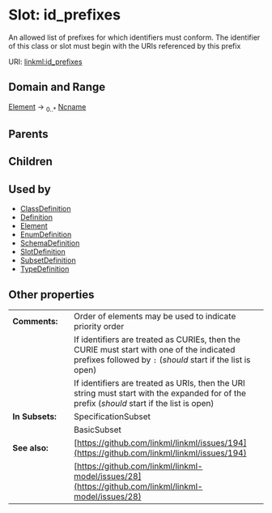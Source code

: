 
# Slot: id_prefixes


An allowed list of prefixes for which identifiers must conform. The identifier of this class or slot must begin with the URIs referenced by this prefix

URI: [linkml:id_prefixes](https://w3id.org/linkml/id_prefixes)


## Domain and Range

[Element](Element.md) &#8594;  <sub>0..\*</sub> [Ncname](Ncname.md)

## Parents


## Children


## Used by

 * [ClassDefinition](ClassDefinition.md)
 * [Definition](Definition.md)
 * [Element](Element.md)
 * [EnumDefinition](EnumDefinition.md)
 * [SchemaDefinition](SchemaDefinition.md)
 * [SlotDefinition](SlotDefinition.md)
 * [SubsetDefinition](SubsetDefinition.md)
 * [TypeDefinition](TypeDefinition.md)

## Other properties

|  |  |  |
| --- | --- | --- |
| **Comments:** | | Order of elements may be used to indicate priority order |
|  | | If identifiers are treated as CURIEs, then the CURIE must start with one of the indicated prefixes followed by `:` (_should_ start if the list is open) |
|  | | If identifiers are treated as URIs, then the URI string must start with the expanded for of the prefix (_should_ start if the list is open) |
| **In Subsets:** | | SpecificationSubset |
|  | | BasicSubset |
| **See also:** | | [https://github.com/linkml/linkml/issues/194](https://github.com/linkml/linkml/issues/194) |
|  | | [https://github.com/linkml/linkml-model/issues/28](https://github.com/linkml/linkml-model/issues/28) |

